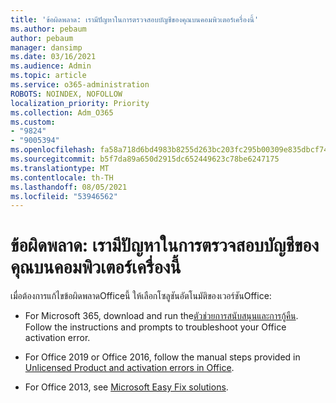 ```yaml
---
title: 'ข้อผิดพลาด: เรามีปัญหาในการตรวจสอบบัญชีของคุณบนคอมพิวเตอร์เครื่องนี้'
ms.author: pebaum
author: pebaum
manager: dansimp
ms.date: 03/16/2021
ms.audience: Admin
ms.topic: article
ms.service: o365-administration
ROBOTS: NOINDEX, NOFOLLOW
localization_priority: Priority
ms.collection: Adm_O365
ms.custom:
- "9824"
- "9005394"
ms.openlocfilehash: fa58a718d6bd4983b8255d263bc203fc295b00309e835dbcf7423143cbda64c7
ms.sourcegitcommit: b5f7da89a650d2915dc652449623c78be6247175
ms.translationtype: MT
ms.contentlocale: th-TH
ms.lasthandoff: 08/05/2021
ms.locfileid: "53946562"
---
```

# <a name="error-were-having-trouble-verifying-your-account-on-this-computer"></a>ข้อผิดพลาด: เรามีปัญหาในการตรวจสอบบัญชีของคุณบนคอมพิวเตอร์เครื่องนี้

เมื่อต้องการแก้ไขข้อผิดพลาดOfficeนี้ ให้เลือกโซลูชันอัตโนมัติของเวอร์ชันOffice:

- For Microsoft 365, download and run the[ตัวช่วยการสนับสนุนและการกู้คืน](https://aka.ms/SaRA-OfficeActivation-Chat). Follow the instructions and prompts to troubleshoot your Office activation error.

- For Office 2019 or Office 2016, follow the manual steps provided in [Unlicensed Product and activation errors in Office](https://support.microsoft.com/office/0d23d3c0-c19c-4b2f-9845-5344fedc4380#bkmk_fixyourself).

- For Office 2013, see [Microsoft Easy Fix solutions](https://support.microsoft.com/topic/microsoft-easy-fix-solutions-have-been-discontinued-b0f4b5f9-3b5a-bd9e-d75d-d45e2f12e16c).